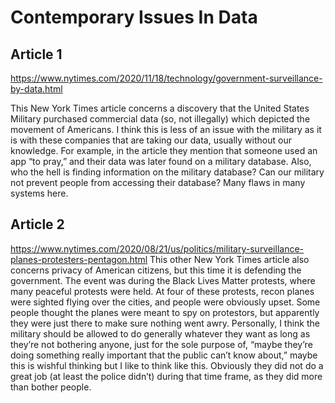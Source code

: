 # Contemporary Issues In Data

## Article 1
https://www.nytimes.com/2020/11/18/technology/government-surveillance-by-data.html

This New York Times article concerns a discovery that the United States Military purchased commercial data (so, not illegally) which depicted the movement of Americans. I think this is less of an issue with the military as it is with these companies that are taking our data, usually without our knowledge. 
For example, in the article they mention that someone used an app “to pray,” and their data was later found on a military database.  Also, who the hell is finding information on the military database? Can our military not prevent people from accessing their database? Many flaws in many systems here.

## Article 2
https://www.nytimes.com/2020/08/21/us/politics/military-surveillance-planes-protesters-pentagon.html
This other New York Times article also concerns privacy of American citizens, but this time it is defending the government. The event was during the Black Lives Matter protests, where many peaceful protests were held. At four of these protests, recon planes were sighted flying over the cities, and people were obviously upset. Some people thought the planes were meant to spy on protestors, but apparently they were just there to make sure nothing went awry.
Personally, I think the military should be allowed to do generally whatever they want as long as they’re not bothering anyone, just for the sole purpose of, “maybe they’re doing something really important that the public can’t know about,” maybe this is wishful thinking but I like to think like this. Obviously they did not do a great job (at least the police didn’t) during that time frame, as they did more than bother people.
